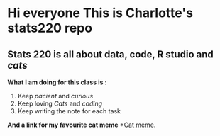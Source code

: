 # Hi everyone This is Charlotte's stats220 repo
## Stats 220 is all about data, code, R studio and *cats*

**What I am doing for this class is :**
1. Keep *pacient* and *curious*
2. Keep loving *Cats* and *coding*
3. Keep writing the note for each task


**And a link for my favourite cat meme**
*[Cat meme](https://media.tenor.com/mJ_Og97j5WwAAAAM/chipi-chapa.gif).
